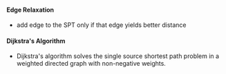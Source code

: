 #### Edge Relaxation

* add edge to the SPT only if that edge yields better distance



#### Dijkstra's Algorithm

* Dijkstra's algorithm solves the single source shortest path problem in a weighted directed graph with non-negative weights.